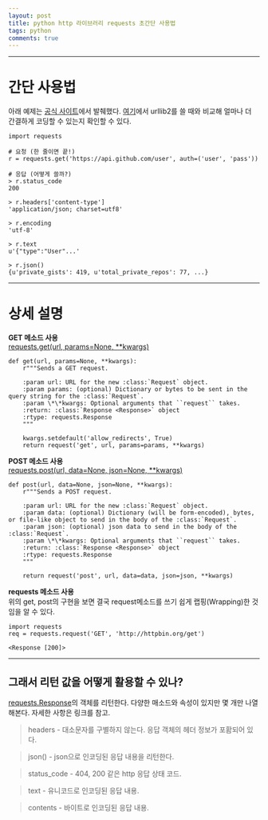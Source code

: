 ```yaml
---
layout: post
title: python http 라이브러리 requests 초간단 사용법
tags: python
comments: true
---
```

  
---
  
# 간단 사용법
아래 예제는 [공식 사이트](http://docs.python-requests.org/en/master/)에서 발췌했다. [여기](https://gist.github.com/kennethreitz/973705)에서 urllib2를 쓸 때와 비교해 얼마나 더 간결하게 코딩할 수 있는지 확인할 수 있다.  
    
~~~
import requests

# 요청 (한 줄이면 끝!)
r = requests.get('https://api.github.com/user', auth=('user', 'pass'))
  
# 응답 (어떻게 쓸까?)
> r.status_code
200

> r.headers['content-type']
'application/json; charset=utf8'

> r.encoding
'utf-8'

> r.text
u'{"type":"User"...'

> r.json()
{u'private_gists': 419, u'total_private_repos': 77, ...}
~~~

---

# 상세 설명
  
**GET 메소드 사용**  
[requests.get(url, params=None, **kwargs)](http://docs.python-requests.org/en/master/api/#requests.get)
~~~
def get(url, params=None, **kwargs):
    r"""Sends a GET request.

    :param url: URL for the new :class:`Request` object.
    :param params: (optional) Dictionary or bytes to be sent in the query string for the :class:`Request`.
    :param \*\*kwargs: Optional arguments that ``request`` takes.
    :return: :class:`Response <Response>` object
    :rtype: requests.Response
    """

    kwargs.setdefault('allow_redirects', True)
    return request('get', url, params=params, **kwargs)
~~~
  
**POST 메소드 사용**  
[requests.post(url, data=None, json=None, **kwargs)](http://docs.python-requests.org/en/master/api/#requests.post)
~~~
def post(url, data=None, json=None, **kwargs):
    r"""Sends a POST request.

    :param url: URL for the new :class:`Request` object.
    :param data: (optional) Dictionary (will be form-encoded), bytes, or file-like object to send in the body of the :class:`Request`.
    :param json: (optional) json data to send in the body of the :class:`Request`.
    :param \*\*kwargs: Optional arguments that ``request`` takes.
    :return: :class:`Response <Response>` object
    :rtype: requests.Response
    """

    return request('post', url, data=data, json=json, **kwargs)
~~~
  
**requests 메소드 사용**    
위의 get, post의 구현을 보면 결국 request메소드를 쓰기 쉽게 랩핑(Wrapping)한 것임을 알 수 있다.  
  
~~~
import requests
req = requests.request('GET', 'http://httpbin.org/get')

<Response [200]>
~~~

---

## 그래서 리턴 값을 어떻게 활용할 수 있나?
[requests.Response](http://docs.python-requests.org/en/master/api/#requests.Response)의 객체를 리턴한다. 다양한 매소드와 속성이 있지만 몇 개만 나열해본다. 자세한 사항은 링크를 참고.  
  
> headers - 대소문자를 구별하지 않는다. 응답 객체의 헤더 정보가 포홤되어 있다.
  
> json() - json으로 인코딩된 응답 내용을 리턴한다.  
   
> status_code - 404, 200 같은 http 응답 상태 코드.  
   
> text - 유니코드로 인코딩된 응답 내용.  
  
> contents - 바이트로 인코딩된 응답 내용.
  
